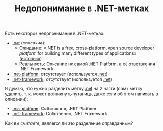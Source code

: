 ﻿---
title: "Недопонимание в .NET-метках"
se.owner.user_id: 276432
se.owner.display_name: "return"
se.owner.link: "https://ru.meta.stackoverflow.com/users/276432/return"
se.link: "https://ru.meta.stackoverflow.com/questions/10731/%d0%9d%d0%b5%d0%b4%d0%be%d0%bf%d0%be%d0%bd%d0%b8%d0%bc%d0%b0%d0%bd%d0%b8%d0%b5-%d0%b2-net-%d0%bc%d0%b5%d1%82%d0%ba%d0%b0%d1%85"
se.question_id: 10731
se.post_type: question
---
<p>Есть некоторое недопонимание в .NET-метках:</p>
<ul>
<li><a href="https://ru.stackoverflow.com/questions/tagged/.net" class="post-tag" title="показать вопросы с меткой [.net]" rel="tag">.net</a> (описание):
<ul>
<li>Ожидание: «.NET is a free, cross-platform, open source developer <em>platform</em> for building many different types of applications» (<a href="https://dotnet.microsoft.com/learn/dotnet/what-is-dotnet" rel="nofollow noreferrer">источник</a>)</li>
<li>Реальность: Описание не самой .NET Platform, а её ответвления .NET Framework</li>
</ul>
</li>
<li><a href="https://ru.stackoverflow.com/questions/tagged/.net-platform" class="post-tag" title="показать вопросы с меткой [.net-platform]" rel="tag">.net-platform</a>: отсутствует (используется <a href="https://ru.stackoverflow.com/questions/tagged/.net" class="post-tag" title="показать вопросы с меткой [.net]" rel="tag">.net</a>)</li>
<li><a href="https://ru.stackoverflow.com/questions/tagged/.net-framework" class="post-tag" title="показать вопросы с меткой [.net-framework]" rel="tag">.net-framework</a>: отсутствует (используется <a href="https://ru.stackoverflow.com/questions/tagged/.net" class="post-tag" title="показать вопросы с меткой [.net]" rel="tag">.net</a>)</li>
</ul>
<p>Я думаю, что нужно разделить метку <a href="https://ru.stackoverflow.com/questions/tagged/.net" class="post-tag" title="показать вопросы с меткой [.net]" rel="tag">.net</a> на 2 части (саму метку удалить, т. к. может возникнуть путаница, даже если об этом написать в описании):</p>
<ul>
<li><a href="https://ru.stackoverflow.com/questions/tagged/.net-platform" class="post-tag" title="показать вопросы с меткой [.net-platform]" rel="tag">.net-platform</a>: Собственно, .NET Platform</li>
<li><a href="https://ru.stackoverflow.com/questions/tagged/.net-framework" class="post-tag" title="показать вопросы с меткой [.net-framework]" rel="tag">.net-framework</a>: Собственно, .NET Framework</li>
</ul>
<p>Как вы <em>считаете</em>, является ли это разделение оправданным?</p>
